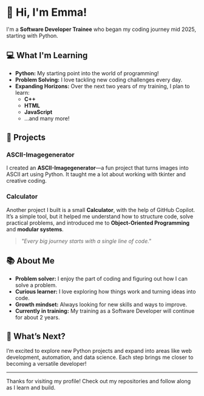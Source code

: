 # 👋 Hi, I'm Emma!

I'm a **Software Developer Trainee** who began my coding journey mid 2025, starting with Python.

## 💻 What I'm Learning

- **Python:** My starting point into the world of programming!
- **Problem Solving:** I love tackling new coding challenges every day.
- **Expanding Horizons:** Over the next two years of my training, I plan to learn:
  - **C++**
  - **HTML**
  - **JavaScript**
  - ...and many more!

## 🚀 Projects

### ASCII-Imagegenerator
I created an **ASCII-Imagegenerator**—a fun project that turns images into ASCII art using Python. It taught me a lot about working with tkinter and creative coding.

### Calculator
Another project I built is a small **Calculator**, with the help of GitHub Copilot. It’s a simple tool, but it helped me understand how to structure code, solve practical problems, and introduced me to **Object-Oriented Programming** and **modular systems**.

> _"Every big journey starts with a single line of code."_

## 📚 About Me

- **Problem solver:** I enjoy the part of coding and figuring out how I can solve a problem.
- **Curious learner:** I love exploring how things work and turning ideas into code.
- **Growth mindset:** Always looking for new skills and ways to improve.
- **Currently in training:** My training as a Software Developer will continue for about 2 years.

## 🌱 What’s Next?

I’m excited to explore new Python projects and expand into areas like web development, automation, and data science. Each step brings me closer to becoming a versatile developer!

---

Thanks for visiting my profile! Check out my repositories and follow along as I learn and build.
